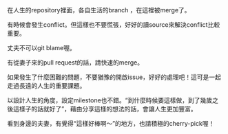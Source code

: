 在人生的repository裡面，各自生活的branch ，在這裡被merge了。

有時候會發生conflict。但這樣也不要慌張，好好的讀source來解決conflict比較重要。

丈夫不可以git blame喔。

有從妻子來的pull request的話，請快速的merge。

如果發生了什麼困難的問題，不要猶豫的開啟issue，好好的處理吧！這可是一起走過長遠的人生的重要課題。

以設計人生的角度，設定milestone也不錯。“到什麼時候要這樣做，到了幾歲之後這樣子的話就好了”，藉由分享這樣的想法的話，會讓人生更加豐富。

看到身邊的夫妻，有覺得“這樣好棒啊～”的地方，也請積極的cherry-pick喔！
